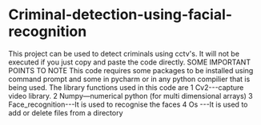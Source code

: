 # Criminal-detection-using-facial-recognition
This project can be used to detect criminals using cctv's.
It will not be executed if you just copy and paste the code directly.
SOME IMPORTANT POINTS TO NOTE
This code requires some packages to be installed using command prompt and some in pycharm or in any python compilier that is being used.
The library functions used in this code are
1	Cv2---capture video library.
2	Numpy—numerical python (for multi dimensional arrays)
3	Face_recognition---It is used to recognise the faces
4	Os ---It is used to add or delete files from a directory

